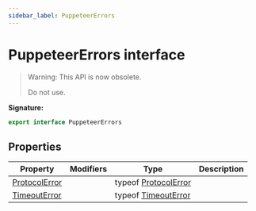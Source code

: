 ```yaml
---
sidebar_label: PuppeteerErrors
---
```


# PuppeteerErrors interface

> Warning: This API is now obsolete.
>
> Do not use.

**Signature:**

```typescript
export interface PuppeteerErrors
```

## Properties

| Property                                                      | Modifiers | Type                                                 | Description |
| ------------------------------------------------------------- | --------- | ---------------------------------------------------- | ----------- |
| [ProtocolError](./puppeteer.puppeteererrors.protocolerror.md) |           | typeof [ProtocolError](./puppeteer.protocolerror.md) |             |
| [TimeoutError](./puppeteer.puppeteererrors.timeouterror.md)   |           | typeof [TimeoutError](./puppeteer.timeouterror.md)   |             |
